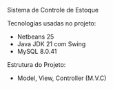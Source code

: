Sistema de Controle de Estoque

Tecnologias usadas no projeto:
- Netbeans 25
- Java JDK 21 com Swing
- MySQL 8.0.41

Estrutura do Projeto:
- Model, View, Controller (M.V.C)

